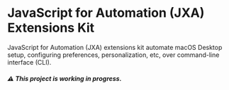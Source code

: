 # JavaScript for Automation (JXA) Extensions Kit

JavaScript for Automation (JXA) extensions kit automate macOS Desktop setup,
configuring preferences, personalization, etc, over command-line interface
(CLI).

##### ⚠️ This project is working in progress.

